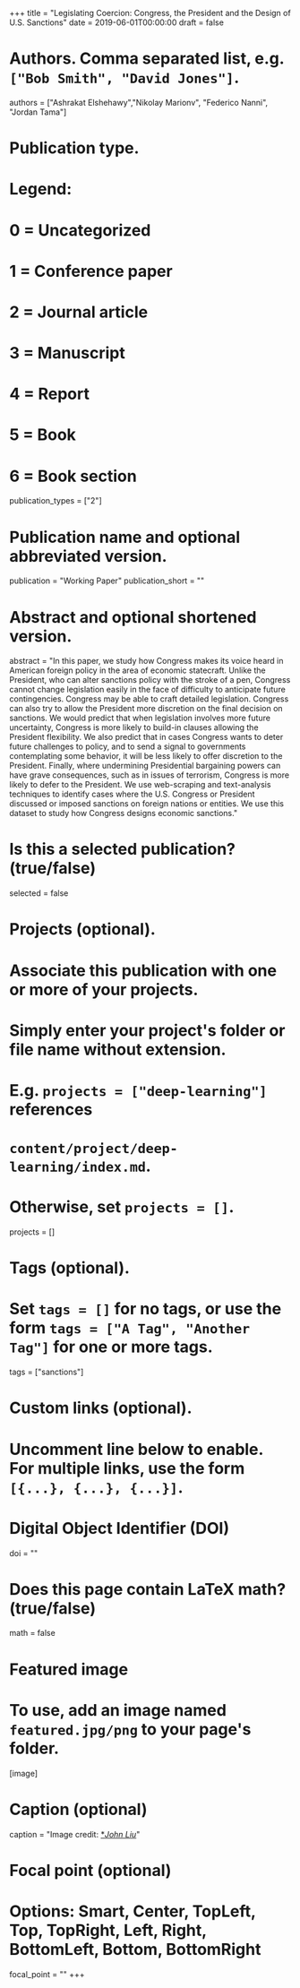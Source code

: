 +++
title = "Legislating Coercion: Congress, the President and the Design of U.S. Sanctions"
date = 2019-06-01T00:00:00
draft = false

# Authors. Comma separated list, e.g. `["Bob Smith", "David Jones"]`.
authors = ["Ashrakat Elshehawy","Nikolay Marionv", "Federico Nanni", "Jordan Tama"]

# Publication type.
# Legend:
# 0 = Uncategorized
# 1 = Conference paper
# 2 = Journal article
# 3 = Manuscript
# 4 = Report
# 5 = Book
# 6 = Book section
publication_types = ["2"]

# Publication name and optional abbreviated version.
publication = "Working Paper"
publication_short = ""

# Abstract and optional shortened version.
abstract = "In this paper, we study how Congress makes its voice heard in American foreign policy in the area of economic statecraft. Unlike the President, who can alter sanctions policy with the stroke of a pen, Congress cannot change legislation easily in the face of difficulty to anticipate future contingencies. Congress may be able to craft detailed legislation. Congress can also try to allow the President more discretion on the final decision on sanctions. We would predict that when legislation involves more future uncertainty, Congress is more likely to build-in clauses allowing the President flexibility. We also predict that in cases Congress wants to deter future challenges to policy, and to send a signal to governments contemplating some behavior, it will be less likely to offer discretion to the President. Finally, where undermining Presidential bargaining powers can have grave consequences, such as in issues of terrorism, Congress is more likely to defer to the President. We use web-scraping and text-analysis techniques to identify cases where the U.S. Congress or President discussed or imposed sanctions on foreign nations or entities. We use this dataset to study how Congress designs economic sanctions."

# Is this a selected publication? (true/false)
selected = false

# Projects (optional).
#   Associate this publication with one or more of your projects.
#   Simply enter your project's folder or file name without extension.
#   E.g. `projects = ["deep-learning"]` references 
#   `content/project/deep-learning/index.md`.
#   Otherwise, set `projects = []`.
projects = []

# Tags (optional).
#   Set `tags = []` for no tags, or use the form `tags = ["A Tag", "Another Tag"]` for one or more tags.
tags = ["sanctions"]

# Custom links (optional).
#   Uncomment line below to enable. For multiple links, use the form `[{...}, {...}, {...}]`.

# Digital Object Identifier (DOI)
doi = ""

# Does this page contain LaTeX math? (true/false)
math = false

# Featured image
# To use, add an image named `featured.jpg/png` to your page's folder. 
[image]
  # Caption (optional)
  caption = "Image credit: [**John Liu*](https://www.flickr.com/photos/8047705@N02/5427063703/)"

  # Focal point (optional)
  # Options: Smart, Center, TopLeft, Top, TopRight, Left, Right, BottomLeft, Bottom, BottomRight
  focal_point = ""
+++

